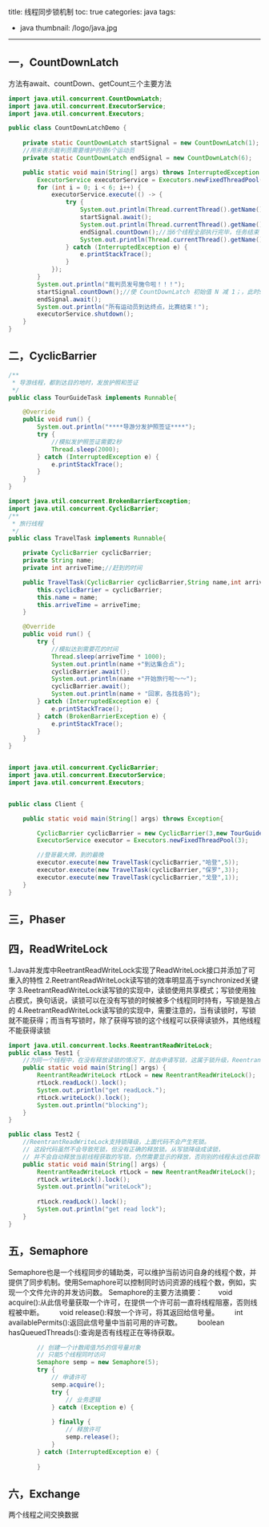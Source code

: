 title: 线程同步锁机制
toc: true
categories: java
tags:
  - java
thumbnail: /logo/java.jpg
---
## 一，CountDownLatch
方法有await、countDown、getCount三个主要方法
```java
import java.util.concurrent.CountDownLatch;
import java.util.concurrent.ExecutorService;
import java.util.concurrent.Executors;

public class CountDownLatchDemo {
    
    private static CountDownLatch startSignal = new CountDownLatch(1);
    //用来表示裁判员需要维护的是6个运动员
    private static CountDownLatch endSignal = new CountDownLatch(6);

    public static void main(String[] args) throws InterruptedException {
        ExecutorService executorService = Executors.newFixedThreadPool(6);
        for (int i = 0; i < 6; i++) {
            executorService.execute(() -> {
                try {
                    System.out.println(Thread.currentThread().getName() + " 运动员等待裁判员响哨！！！");
                    startSignal.await();
                    System.out.println(Thread.currentThread().getName() + "正在全力冲刺");
                    endSignal.countDown();//当6个线程全部执行完毕，任务结束
                    System.out.println(Thread.currentThread().getName() + "  到达终点");
                } catch (InterruptedException e) {
                    e.printStackTrace();
                }
            });
        }
        System.out.println("裁判员发号施令啦！！！");
        startSignal.countDown();//使 CountDownLatch 初始值 N 减 1；，此时startSignal减为0，线程开始向下执行
        endSignal.await();
        System.out.println("所有运动员到达终点，比赛结束！");
        executorService.shutdown();
    }
}
```

## 二，CyclicBarrier
```java
/**
 * 导游线程，都到达目的地时，发放护照和签证
 */
public class TourGuideTask implements Runnable{

    @Override
    public void run() {
        System.out.println("****导游分发护照签证****");
        try {
            //模拟发护照签证需要2秒
            Thread.sleep(2000);
        } catch (InterruptedException e) {
            e.printStackTrace();
        }
    }
}

import java.util.concurrent.BrokenBarrierException;
import java.util.concurrent.CyclicBarrier;
/**
 * 旅行线程
 */
public class TravelTask implements Runnable{

    private CyclicBarrier cyclicBarrier;
    private String name;
    private int arriveTime;//赶到的时间

    public TravelTask(CyclicBarrier cyclicBarrier,String name,int arriveTime){
        this.cyclicBarrier = cyclicBarrier;
        this.name = name;
        this.arriveTime = arriveTime;
    }

    @Override
    public void run() {
        try {
            //模拟达到需要花的时间
            Thread.sleep(arriveTime * 1000);
            System.out.println(name +"到达集合点");
            cyclicBarrier.await();
            System.out.println(name +"开始旅行啦～～");
            cyclicBarrier.await();
            System.out.println(name + "回家，各找各妈");
        } catch (InterruptedException e) {
            e.printStackTrace();
        } catch (BrokenBarrierException e) {
            e.printStackTrace();
        }
    }
}


import java.util.concurrent.CyclicBarrier;
import java.util.concurrent.ExecutorService;
import java.util.concurrent.Executors;


public class Client {

    public static void main(String[] args) throws Exception{

        CyclicBarrier cyclicBarrier = new CyclicBarrier(3,new TourGuideTask());
        ExecutorService executor = Executors.newFixedThreadPool(3);

        //登哥最大牌，到的最晚
        executor.execute(new TravelTask(cyclicBarrier,"哈登",5));
        executor.execute(new TravelTask(cyclicBarrier,"保罗",3));
        executor.execute(new TravelTask(cyclicBarrier,"戈登",1));
    }
}
```

## 三，Phaser

## 四，ReadWriteLock
1.Java并发库中ReetrantReadWriteLock实现了ReadWriteLock接口并添加了可重入的特性
2.ReetrantReadWriteLock读写锁的效率明显高于synchronized关键字
3.ReetrantReadWriteLock读写锁的实现中，读锁使用共享模式；写锁使用独占模式，换句话说，读锁可以在没有写锁的时候被多个线程同时持有，写锁是独占的
4.ReetrantReadWriteLock读写锁的实现中，需要注意的，当有读锁时，写锁就不能获得；而当有写锁时，除了获得写锁的这个线程可以获得读锁外，其他线程不能获得读锁
```java
import java.util.concurrent.locks.ReentrantReadWriteLock;
public class Test1 {
    //为同一个线程中，在没有释放读锁的情况下，就去申请写锁，这属于锁升级，ReentrantReadWriteLock是不支持的。
    public static void main(String[] args) {
        ReentrantReadWriteLock rtLock = new ReentrantReadWriteLock();
        rtLock.readLock().lock();
        System.out.println("get readLock.");
        rtLock.writeLock().lock();
        System.out.println("blocking");
    }
}
```

```java
public class Test2 {
    //ReentrantReadWriteLock支持锁降级，上面代码不会产生死锁。
    // 这段代码虽然不会导致死锁，但没有正确的释放锁。从写锁降级成读锁，
    // 并不会自动释放当前线程获取的写锁，仍然需要显示的释放，否则别的线程永远也获取不到写锁。
    public static void main(String[] args) {
        ReentrantReadWriteLock rtLock = new ReentrantReadWriteLock();  
        rtLock.writeLock().lock();  
        System.out.println("writeLock");  
          
        rtLock.readLock().lock();  
        System.out.println("get read lock");  
    }
}
```
## 五，Semaphore
Semaphore也是一个线程同步的辅助类，可以维护当前访问自身的线程个数，并提供了同步机制。使用Semaphore可以控制同时访问资源的线程个数，例如，实现一个文件允许的并发访问数。
Semaphore的主要方法摘要：
　　void acquire():从此信号量获取一个许可，在提供一个许可前一直将线程阻塞，否则线程被中断。
　　void release():释放一个许可，将其返回给信号量。
　　int availablePermits():返回此信号量中当前可用的许可数。
　　boolean hasQueuedThreads():查询是否有线程正在等待获取。
```java
		// 创建一个计数阈值为5的信号量对象
		// 只能5个线程同时访问
		Semaphore semp = new Semaphore(5);
		try {
			// 申请许可
			semp.acquire();
			try {
				// 业务逻辑
			} catch (Exception e) {
 
			} finally {
				// 释放许可
				semp.release();
			}
		} catch (InterruptedException e) {
 
		}
```
## 六，Exchange
两个线程之间交换数据